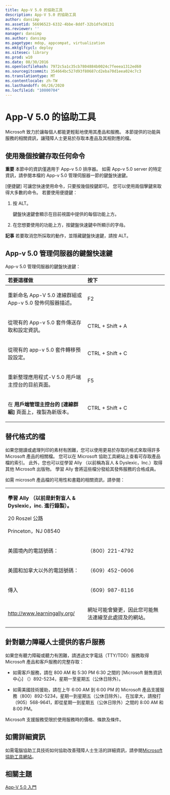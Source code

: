 ```yaml
---
title: App-V 5.0 的協助工具
description: App-V 5.0 的協助工具
author: dansimp
ms.assetid: 56696523-6332-4bbe-8ddf-32b1dfe38131
ms.reviewer: ''
manager: dansimp
ms.author: dansimp
ms.pagetype: mdop, appcompat, virtualization
ms.mktglfcycl: deploy
ms.sitesec: library
ms.prod: w10
ms.date: 08/30/2016
ms.openlocfilehash: 7972c5a1c35cb7804884b0024c7feeea1312ed60
ms.sourcegitcommit: 354664bc527d93f80687cd2eba70d1eea024c7c3
ms.translationtype: MT
ms.contentlocale: zh-TW
ms.lasthandoff: 06/26/2020
ms.locfileid: "10800704"
---
```

# App-V 5.0 的協助工具


Microsoft 致力於讓每個人都能更輕鬆地使用其產品和服務。 本節提供的功能與服務的相關資訊，讓殘障人士更易於存取本產品及其相對應的檔。

## 使用幾個按鍵存取任何命令


**重要** 本節中的資訊僅適用于 App-v 5.0 排序器。 如需 App-v 5.0 server 的特定資訊，請參閱本檔的 App-v 5.0 管理伺服器一節的鍵盤快速鍵。

 

[便捷鍵] 可讓您快速使用命令，只要按幾個按鍵即可。 您可以使用兩個擊鍵來取得大多數的命令。 若要使用便捷鍵：

1.  按 ALT。

    鍵盤快速鍵會顯示在目前視圖中提供的每個功能上方。

2.  在您想要使用的功能上方，按鍵盤快速鍵中所顯示的字母。

**記事** 若要取消您所採取的動作，並隱藏鍵盤快速鍵，請按 ALT。

 

## App-v 5.0 管理伺服器的鍵盤快速鍵


App-v 5.0 管理伺服器的鍵盤快速鍵：

<table>
<colgroup>
<col width="50%" />
<col width="50%" />
</colgroup>
<thead>
<tr class="header">
<th align="left">若要這樣做</th>
<th align="left">按下</th>
</tr>
</thead>
<tbody>
<tr class="odd">
<td align="left"><p>重新命名 App-V 5.0 連線群組或 App-v 5.0 發佈伺服器描述。</p></td>
<td align="left"><p>F2</p></td>
</tr>
<tr class="even">
<td align="left"><p>從現有的 App-v 5.0 套件傳送存取和設定資訊。</p></td>
<td align="left"><p>CTRL + Shift + A</p></td>
</tr>
<tr class="odd">
<td align="left"><p>從現有的 app-v 5.0 套件轉移預設設定。</p></td>
<td align="left"><p>CTRL + Shift + C</p></td>
</tr>
<tr class="even">
<td align="left"><p>重新整理應用程式-V 5.0 用戶端主控台的目前頁面。</p></td>
<td align="left"><p>F5</p></td>
</tr>
<tr class="odd">
<td align="left"><p>在 <strong> 用戶端管理主控台的 [連線群組] </strong> 頁面上，複製為新版本。</p></td>
<td align="left"><p>CTRL + Shift + C</p></td>
</tr>
</tbody>
</table>

 

## 替代格式的檔


如果您閱讀或處理列印的素材有困難，您可以使用更易於存取的格式來取得許多 Microsoft 產品的相關檔。 您可以在 Microsoft 協助工具網站上查看可存取產品檔的索引。 此外，您也可以從學習 Ally （以前稱為盲人 & Dyslexic，Inc.）取得其他 Microsoft 出版物。 學習 Ally 會將這些檔分發給其發佈服務的合格成員。

如需 microsoft 產品檔的可用性和書籍的相關資訊，請參閱：

<table>
<colgroup>
<col width="50%" />
<col width="50%" />
</colgroup>
<tbody>
<tr class="odd">
<td align="left"><p><strong>學習 Ally （以前是針對盲人 &amp; Dyslexic，inc. 進行錄製）。</strong></p>
<p>20 Roszel 公路</p>
<p>Princeton，NJ 08540</p></td>
<td align="left"><p></p></td>
</tr>
<tr class="even">
<td align="left"><p>美國境內的電話號碼：</p></td>
<td align="left"><p>（800）221-4792</p></td>
</tr>
<tr class="odd">
<td align="left"><p>美國和加拿大以外的電話號碼：</p></td>
<td align="left"><p>（609）452-0606</p></td>
</tr>
<tr class="even">
<td align="left"><p>傳入</p></td>
<td align="left"><p>（609）987-8116</p></td>
</tr>
<tr class="odd">
<td align="left"><p><a href="https://go.microsoft.com/fwlink/?linkid=239" data-raw-source="[http://www.learningally.org/](https://go.microsoft.com/fwlink/?linkid=239)">http://www.learningally.org/</a></p></td>
<td align="left"><p>網址可能會變更，因此您可能無法連線至此處提及的網站。</p></td>
</tr>
</tbody>
</table>

 

## 針對聽力障礙人士提供的客戶服務


如果您有聽力障礙或聽力有困難，請透過文字電話（TTY/TDD）服務取得 Microsoft 產品和客戶服務的完整存取：

-   如需客戶服務，請在 800 AM 和 5:30 PM 6:30 之間的 [Microsoft 銷售資訊中心] （）892-5234，星期一至星期五（公休日除外）。

-   如需美國技術援助，請在上午 6:00 AM 到 6:00 PM 的 Microsoft 產品支援服務（800）892-5234，星期一到星期五（公休日除外）。 在加拿大，請撥打（905）568-9641，即從星期一到星期五（公休日除外）之間的 8:00 AM 和 8:00 PM。

Microsoft 支援服務受限於使用服務時的價格、條款及條件。

## 如需詳細資訊


如需電腦協助工具技術如何協助改善殘障人士生活的詳細資訊，請參閱[Microsoft 協助工具網站](https://go.microsoft.com/fwlink/?linkid=8431)。

## 相關主題


[App-V 5.0 入門](getting-started-with-app-v-50--rtm.md)

 

 





